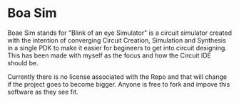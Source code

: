 # Boa Sim


Boae Sim stands for "Blink of an eye Simulator" is a circuit simulator created with the intention of converging Circuit Creation, Simulation and Synthesis in a single PDK to make it easier for begineers to get into circuit designing. This has been made with myself as the focus and how the Circuit IDE should be.

Currently there is no license associated with the Repo and that will change if the project goes to become bigger. Anyone is free to fork and impove this software as they see fit. 